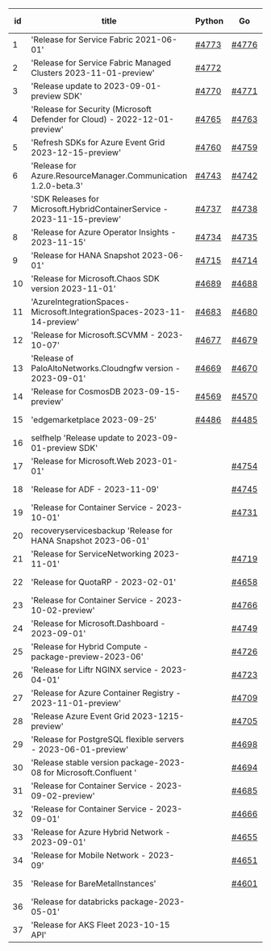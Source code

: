 | id | title | Python | Go | Java | Js | created date | target date | status |
| ------ | ------ | ------ | ------ | ------ | ------ | ------ | ------ | :-----: |
| 1 | 'Release for Service Fabric 2021-06-01'  | [#4773](https://github.com/Azure/sdk-release-request/issues/4773)  | [#4776](https://github.com/Azure/sdk-release-request/issues/4776)  | [#4774](https://github.com/Azure/sdk-release-request/issues/4774)  | [#4775](https://github.com/Azure/sdk-release-request/issues/4775)  | 11-21 | 12-22 |  |
| 2 | 'Release for Service Fabric Managed Clusters 2023-11-01-preview'  | [#4772](https://github.com/Azure/sdk-release-request/issues/4772)  |  |  |  | 11-21 | 12-22 |  |
| 3 | 'Release update to 2023-09-01-preview SDK'  | [#4770](https://github.com/Azure/sdk-release-request/issues/4770)  | [#4771](https://github.com/Azure/sdk-release-request/issues/4771)  |  | [#4769](https://github.com/Azure/sdk-release-request/issues/4769)  | 11-16 | 12-22 |  |
| 4 | 'Release for Security (Microsoft Defender for Cloud) - 2022-12-01-preview'  | [#4765](https://github.com/Azure/sdk-release-request/issues/4765)  | [#4763](https://github.com/Azure/sdk-release-request/issues/4763)  | [#4764](https://github.com/Azure/sdk-release-request/issues/4764)  | [#4762](https://github.com/Azure/sdk-release-request/issues/4762)  | 11-13 | 12-22 |  |
| 5 | 'Refresh SDKs for Azure Event Grid 2023-12-15-preview'  | [#4760](https://github.com/Azure/sdk-release-request/issues/4760)  | [#4759](https://github.com/Azure/sdk-release-request/issues/4759)  |  | [#4758](https://github.com/Azure/sdk-release-request/issues/4758)  | 11-10 | 12-22 |  |
| 6 | 'Release for Azure.ResourceManager.Communication 1.2.0-beta.3'  | [#4743](https://github.com/Azure/sdk-release-request/issues/4743)  | [#4742](https://github.com/Azure/sdk-release-request/issues/4742)  | [#4740](https://github.com/Azure/sdk-release-request/issues/4740)  | [#4741](https://github.com/Azure/sdk-release-request/issues/4741)  | 11-09 | 11-24 | Hold on by JS/Python/ |
| 7 | 'SDK Releases for Microsoft.HybridContainerService - 2023-11-15-preview'  | [#4737](https://github.com/Azure/sdk-release-request/issues/4737)  | [#4738](https://github.com/Azure/sdk-release-request/issues/4738)  | [#4736](https://github.com/Azure/sdk-release-request/issues/4736)  | [#4739](https://github.com/Azure/sdk-release-request/issues/4739)  | 11-08 | 11-24 | Hold on by JS/Java/Go/Python/ |
| 8 | 'Release for Azure Operator Insights - 2023-11-15'  | [#4734](https://github.com/Azure/sdk-release-request/issues/4734)  | [#4735](https://github.com/Azure/sdk-release-request/issues/4735)  | [#4732](https://github.com/Azure/sdk-release-request/issues/4732)  | [#4733](https://github.com/Azure/sdk-release-request/issues/4733)  | 11-08 | 11-24 | Hold on by JS/Python/ |
| 9 | 'Release for HANA Snapshot 2023-06-01'  | [#4715](https://github.com/Azure/sdk-release-request/issues/4715)  | [#4714](https://github.com/Azure/sdk-release-request/issues/4714)  |  | [#4712](https://github.com/Azure/sdk-release-request/issues/4712)  | 11-06 | 11-24 | Hold on by Python/ |
| 10 | 'Release for Microsoft.Chaos SDK version 2023-11-01'  | [#4689](https://github.com/Azure/sdk-release-request/issues/4689)  | [#4688](https://github.com/Azure/sdk-release-request/issues/4688)  |  | [#4687](https://github.com/Azure/sdk-release-request/issues/4687)  | 10-26 | 11-24 |  |
| 11 | 'AzureIntegrationSpaces-Microsoft.IntegrationSpaces-2023-11-14-preview'  | [#4683](https://github.com/Azure/sdk-release-request/issues/4683)  | [#4680](https://github.com/Azure/sdk-release-request/issues/4680)  | [#4682](https://github.com/Azure/sdk-release-request/issues/4682)  | [#4681](https://github.com/Azure/sdk-release-request/issues/4681)  | 10-24 | 11-24 | Hold on by JS/Java/Python/ |
| 12 | 'Release for Microsoft.SCVMM - 2023-10-07'  | [#4677](https://github.com/Azure/sdk-release-request/issues/4677)  | [#4679](https://github.com/Azure/sdk-release-request/issues/4679)  | [#4678](https://github.com/Azure/sdk-release-request/issues/4678)  | [#4676](https://github.com/Azure/sdk-release-request/issues/4676)  | 10-23 | 11-24 | Hold on by JS/Java/Go/Python/ |
| 13 | 'Release of PaloAltoNetworks.Cloudngfw version - 2023-09-01'  | [#4669](https://github.com/Azure/sdk-release-request/issues/4669)  | [#4670](https://github.com/Azure/sdk-release-request/issues/4670)  |  | [#4672](https://github.com/Azure/sdk-release-request/issues/4672)  | 10-23 | 11-24 | Hold on by Go/ |
| 14 | 'Release for CosmosDB 2023-09-15-preview'  | [#4569](https://github.com/Azure/sdk-release-request/issues/4569)  | [#4570](https://github.com/Azure/sdk-release-request/issues/4570)  |  | [#4572](https://github.com/Azure/sdk-release-request/issues/4572)  | 09-26 | 10-27 | Hold on by JS/Go/ |
| 15 | 'edgemarketplace 2023-09-25'  | [#4486](https://github.com/Azure/sdk-release-request/issues/4486)  | [#4485](https://github.com/Azure/sdk-release-request/issues/4485)  | [#4483](https://github.com/Azure/sdk-release-request/issues/4483)  | [#4484](https://github.com/Azure/sdk-release-request/issues/4484)  | 08-31 | 09-22 | Hold on by JS/Java/Go/Python/ |
| 16 | selfhelp 'Release update to 2023-09-01-preview SDK'  |  |  | [#4768](https://github.com/Azure/sdk-release-request/issues/4768)  |  | 11-16 | 12-22 |  |
| 17 | 'Release for Microsoft.Web 2023-01-01'  |  | [#4754](https://github.com/Azure/sdk-release-request/issues/4754)  | [#4753](https://github.com/Azure/sdk-release-request/issues/4753)  | [#4756](https://github.com/Azure/sdk-release-request/issues/4756)  | 11-10 | 12-22 |  |
| 18 | 'Release for ADF - 2023-11-09'  |  | [#4745](https://github.com/Azure/sdk-release-request/issues/4745)  | [#4746](https://github.com/Azure/sdk-release-request/issues/4746)  | [#4744](https://github.com/Azure/sdk-release-request/issues/4744)  | 11-09 | 11-24 |  |
| 19 | 'Release for Container Service - 2023-10-01'  |  | [#4731](https://github.com/Azure/sdk-release-request/issues/4731)  | [#4728](https://github.com/Azure/sdk-release-request/issues/4728)  | [#4729](https://github.com/Azure/sdk-release-request/issues/4729)  | 11-08 | 11-24 |  |
| 20 | recoveryservicesbackup 'Release for HANA Snapshot 2023-06-01'  |  |  | [#4713](https://github.com/Azure/sdk-release-request/issues/4713)  |  | 11-06 | 11-24 | Hold on by Java/ |
| 21 | 'Release for ServiceNetworking 2023-11-01'  |  | [#4719](https://github.com/Azure/sdk-release-request/issues/4719)  | [#4710](https://github.com/Azure/sdk-release-request/issues/4710)  | [#4711](https://github.com/Azure/sdk-release-request/issues/4711)  | 11-06 | 11-24 |  |
| 22 | 'Release for QuotaRP - 2023-02-01'  |  | [#4658](https://github.com/Azure/sdk-release-request/issues/4658)  | [#4657](https://github.com/Azure/sdk-release-request/issues/4657)  | [#4660](https://github.com/Azure/sdk-release-request/issues/4660)  | 10-17 | 11-24 |  |
| 23 | 'Release for Container Service - 2023-10-02-preview'  |  | [#4766](https://github.com/Azure/sdk-release-request/issues/4766)  |  | [#4767](https://github.com/Azure/sdk-release-request/issues/4767)  | 11-15 | 12-22 |  |
| 24 | 'Release for Microsoft.Dashboard - 2023-09-01'  |  | [#4749](https://github.com/Azure/sdk-release-request/issues/4749)  |  | [#4750](https://github.com/Azure/sdk-release-request/issues/4750)  | 11-09 | 11-24 |  |
| 25 | 'Release for Hybrid Compute - package-preview-2023-06'  |  | [#4726](https://github.com/Azure/sdk-release-request/issues/4726)  |  | [#4724](https://github.com/Azure/sdk-release-request/issues/4724)  | 11-07 | 11-24 |  |
| 26 | 'Release for Liftr NGINX service - 2023-04-01'  |  | [#4723](https://github.com/Azure/sdk-release-request/issues/4723)  |  | [#4720](https://github.com/Azure/sdk-release-request/issues/4720)  | 11-06 | 11-24 |  |
| 27 | 'Release for Azure Container Registry - 2023-11-01-preview'  |  | [#4709](https://github.com/Azure/sdk-release-request/issues/4709)  |  | [#4706](https://github.com/Azure/sdk-release-request/issues/4706)  | 11-03 | 11-24 |  |
| 28 | 'Release Azure Event Grid 2023-1215-preview'  |  | [#4705](https://github.com/Azure/sdk-release-request/issues/4705)  |  | [#4702](https://github.com/Azure/sdk-release-request/issues/4702)  | 10-31 | 11-24 |  |
| 29 | 'Release for PostgreSQL flexible servers - 2023-06-01-preview'  |  | [#4698](https://github.com/Azure/sdk-release-request/issues/4698)  |  | [#4701](https://github.com/Azure/sdk-release-request/issues/4701)  | 10-30 | 11-24 |  |
| 30 | 'Release stable version package-2023-08 for Microsoft.Confluent '  |  | [#4694](https://github.com/Azure/sdk-release-request/issues/4694)  |  | [#4697](https://github.com/Azure/sdk-release-request/issues/4697)  | 10-30 | 11-24 |  |
| 31 | 'Release for Container Service - 2023-09-02-preview'  |  | [#4685](https://github.com/Azure/sdk-release-request/issues/4685)  |  | [#4684](https://github.com/Azure/sdk-release-request/issues/4684)  | 10-26 | 11-24 |  |
| 32 | 'Release for Container Service - 2023-09-01'  |  | [#4666](https://github.com/Azure/sdk-release-request/issues/4666)  |  | [#4668](https://github.com/Azure/sdk-release-request/issues/4668)  | 10-20 | 11-24 | Hold on by JS/ |
| 33 | 'Release for Azure Hybrid Network - 2023-09-01'  |  | [#4655](https://github.com/Azure/sdk-release-request/issues/4655)  |  | [#4652](https://github.com/Azure/sdk-release-request/issues/4652)  | 10-13 | 11-24 | Hold on by JS/ |
| 34 | 'Release for Mobile Network - 2023-09'  |  | [#4651](https://github.com/Azure/sdk-release-request/issues/4651)  |  | [#4650](https://github.com/Azure/sdk-release-request/issues/4650)  | 10-13 | 11-24 |  |
| 35 | 'Release for BareMetalInstances'  |  | [#4601](https://github.com/Azure/sdk-release-request/issues/4601)  |  | [#4599](https://github.com/Azure/sdk-release-request/issues/4599)  | 10-02 | 10-27 | Hold on by Go/ |
| 36 | 'Release for databricks package-2023-05-01'  |  |  |  | [#4673](https://github.com/Azure/sdk-release-request/issues/4673)  | 10-23 | 11-24 |  |
| 37 | 'Release for AKS Fleet 2023-10-15 API'  |  |  |  | [#4662](https://github.com/Azure/sdk-release-request/issues/4662)  | 10-18 | 11-24 |  |
